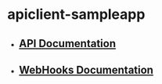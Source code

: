 # apiclient-sampleapp

- ## [API Documentation](https://documenter.getpostman.com/view/4900831/S1TSYeDb?version=latest) ##

- ## [WebHooks Documentation](https://github.com/hfz-r/apiclient-sampleapp/blob/master/WebHooks.md) ##

